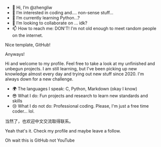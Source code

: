 - 👋 Hi, I’m @zhengliw
- 👀 I’m interested in coding and.... non-sense stuff...
- 🌱 I’m currently learning Python...?
- 💞️ I’m looking to collaborate on ... idk?
- 📫 How to reach me: DON'T! I'm not old enough to meet random people on the internet.

<!---
zhengliw/zhengliw is a ✨ special ✨ repository because its `README.md` (this file) appears on your GitHub profile.
You can click the Preview link to take a look at your changes.
--->


Nice template, GitHub!

Anyways!

Hi and welcome to my profile. Feel free to take a look at my unfinished and unbegun projects. I am still learning, but I've been picking up new knowledge almost every day and trying out new stuff since 2020. I'm always down for a new challenge.

- 🌍 The languages I speak: C, Python, Markdown (okay I know)
- 😎 What I do: Fun projects and research to learn new standards and skills
- 😢 What I do not do: Professional coding. Please, I'm just a free time coder... lol.

当然了，也欢迎中文交流取得联系。

Yeah that's it. Check my profile and maybe leave a follow.

Oh wait this is GitHub not YouTube
